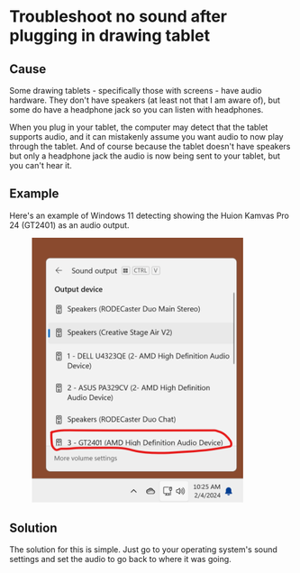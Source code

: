 # Troubleshoot no sound after plugging in drawing tablet

## Cause

Some drawing tablets - specifically those with screens - have audio hardware. They don't have speakers (at least not that I am aware of), but some do have a headphone jack so you can listen with headphones.&#x20;

When you plug in your tablet, the computer may detect that the tablet supports audio, and it can mistakenly assume you want audio to now play through the tablet. And of course because the tablet doesn't have speakers but only a headphone jack the audio is now being sent to your tablet, but you can't hear it.

## Example

Here's an example of Windows 11 detecting showing the Huion Kamvas Pro 24 (GT2401) as an audio output.

<div align="left">

<figure><img src="../.gitbook/assets/image (1) (1) (1) (1) (1) (1) (1) (1) (1) (1) (1) (1) (1) (1) (1) (1) (1) (1) (1) (1) (1) (1) (1) (1) (1) (1) (1) (1).png" alt="" width="375"><figcaption></figcaption></figure>

</div>

## Solution

The solution for this is simple. Just go to your operating system's sound settings and set the audio to go back to where it was going.











